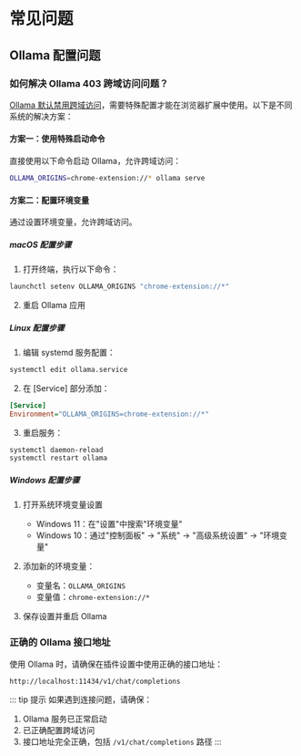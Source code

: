 # 常见问题

## Ollama 配置问题

### 如何解决 Ollama 403 跨域访问问题？

[Ollama 默认禁用跨域访问](https://github.com/ollama/ollama/issues/669)，需要特殊配置才能在浏览器扩展中使用。以下是不同系统的解决方案：

#### 方案一：使用特殊启动命令

直接使用以下命令启动 Ollama，允许跨域访问：

```bash
OLLAMA_ORIGINS=chrome-extension://* ollama serve
```

#### 方案二：配置环境变量

通过设置环境变量，允许跨域访问。

##### macOS 配置步骤

1. 打开终端，执行以下命令：
```bash
launchctl setenv OLLAMA_ORIGINS "chrome-extension://*"
```
2. 重启 Ollama 应用

##### Linux 配置步骤

1. 编辑 systemd 服务配置：
```bash
systemctl edit ollama.service
```

2. 在 [Service] 部分添加：
```ini
[Service]
Environment="OLLAMA_ORIGINS=chrome-extension://*"
```

3. 重启服务：
```bash
systemctl daemon-reload
systemctl restart ollama
```

##### Windows 配置步骤

1. 打开系统环境变量设置
   - Windows 11：在"设置"中搜索"环境变量"
   - Windows 10：通过"控制面板" → "系统" → "高级系统设置" → "环境变量"

2. 添加新的环境变量：
   - 变量名：`OLLAMA_ORIGINS`
   - 变量值：`chrome-extension://*`

3. 保存设置并重启 Ollama

### 正确的 Ollama 接口地址

使用 Ollama 时，请确保在插件设置中使用正确的接口地址：

```
http://localhost:11434/v1/chat/completions
```

::: tip 提示
如果遇到连接问题，请确保：
1. Ollama 服务已正常启动
2. 已正确配置跨域访问
3. 接口地址完全正确，包括 `/v1/chat/completions` 路径
::: 
